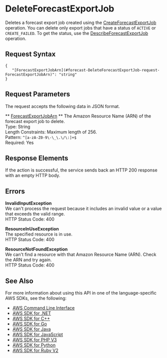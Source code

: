 # DeleteForecastExportJob<a name="API_DeleteForecastExportJob"></a>

Deletes a forecast export job created using the [CreateForecastExportJob](API_CreateForecastExportJob.md) operation\. You can delete only export jobs that have a status of `ACTIVE` or `CREATE_FAILED`\. To get the status, use the [DescribeForecastExportJob](API_DescribeForecastExportJob.md) operation\.

## Request Syntax<a name="API_DeleteForecastExportJob_RequestSyntax"></a>

```
{
   "[ForecastExportJobArn](#forecast-DeleteForecastExportJob-request-ForecastExportJobArn)": "string"
}
```

## Request Parameters<a name="API_DeleteForecastExportJob_RequestParameters"></a>

The request accepts the following data in JSON format\.

 ** [ForecastExportJobArn](#API_DeleteForecastExportJob_RequestSyntax) **   <a name="forecast-DeleteForecastExportJob-request-ForecastExportJobArn"></a>
The Amazon Resource Name \(ARN\) of the forecast export job to delete\.  
Type: String  
Length Constraints: Maximum length of 256\.  
Pattern: `^[a-zA-Z0-9\-\_\.\/\:]+$`   
Required: Yes

## Response Elements<a name="API_DeleteForecastExportJob_ResponseElements"></a>

If the action is successful, the service sends back an HTTP 200 response with an empty HTTP body\.

## Errors<a name="API_DeleteForecastExportJob_Errors"></a>

 **InvalidInputException**   
We can't process the request because it includes an invalid value or a value that exceeds the valid range\.  
HTTP Status Code: 400

 **ResourceInUseException**   
The specified resource is in use\.  
HTTP Status Code: 400

 **ResourceNotFoundException**   
We can't find a resource with that Amazon Resource Name \(ARN\)\. Check the ARN and try again\.  
HTTP Status Code: 400

## See Also<a name="API_DeleteForecastExportJob_SeeAlso"></a>

For more information about using this API in one of the language\-specific AWS SDKs, see the following:
+  [AWS Command Line Interface](https://docs.aws.amazon.com/goto/aws-cli/forecast-2018-06-26/DeleteForecastExportJob) 
+  [AWS SDK for \.NET](https://docs.aws.amazon.com/goto/DotNetSDKV3/forecast-2018-06-26/DeleteForecastExportJob) 
+  [AWS SDK for C\+\+](https://docs.aws.amazon.com/goto/SdkForCpp/forecast-2018-06-26/DeleteForecastExportJob) 
+  [AWS SDK for Go](https://docs.aws.amazon.com/goto/SdkForGoV1/forecast-2018-06-26/DeleteForecastExportJob) 
+  [AWS SDK for Java](https://docs.aws.amazon.com/goto/SdkForJava/forecast-2018-06-26/DeleteForecastExportJob) 
+  [AWS SDK for JavaScript](https://docs.aws.amazon.com/goto/AWSJavaScriptSDK/forecast-2018-06-26/DeleteForecastExportJob) 
+  [AWS SDK for PHP V3](https://docs.aws.amazon.com/goto/SdkForPHPV3/forecast-2018-06-26/DeleteForecastExportJob) 
+  [AWS SDK for Python](https://docs.aws.amazon.com/goto/boto3/forecast-2018-06-26/DeleteForecastExportJob) 
+  [AWS SDK for Ruby V2](https://docs.aws.amazon.com/goto/SdkForRubyV2/forecast-2018-06-26/DeleteForecastExportJob) 